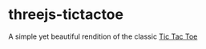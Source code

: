 # threejs-tictactoe
A simple yet beautiful rendition of the classic [Tic Tac Toe](https://clementfoo.com)
